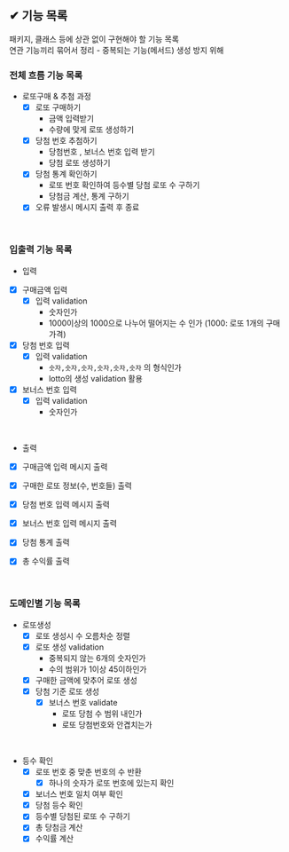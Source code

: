 ## ✔ 기능 목록

패키지, 클래스 등에 상관 없이 구현해야 할 기능 목록  
연관 기능끼리 묶어서 정리 - 중복되는 기능(메서드) 생성 방지 위해

### 전체 흐름 기능 목록

- 로또구매 & 추첨 과정
  - [x] 로또 구매하기
    - 금액 입력받기
    - 수량에 맞게 로또 생성하기
  - [x] 당첨 번호 추첨하기
    - 당첨번호 , 보너스 번호 입력 받기
    - 당첨 로또 생성하기
  - [x] 당첨 통계 확인하기
    - 로또 번호 확인하여 등수별 당첨 로또 수 구하기
    - 당첨금 계산, 통계 구하기
  - [x] 오류 발생시 메시지 출력 후 종료

<br>


### 입출력 기능 목록

- 입력
- [x] 구매금액 입력
  - [x] 입력 validation
    - 숫자인가
    - 1000이상의 1000으로 나누어 떨어지는 수 인가 (1000: 로또 1개의 구매 가격)
- [x] 당첨 번호 입력
  - [x] 입력 validation
    - `숫자,숫자,숫자,숫자,숫자,숫자` 의 형식인가
    - lotto의 생성 validation 활용
- [x] 보너스 번호 입력
  - [x] 입력 validation
    - 숫자인가

<br>

- 출력
- [x] 구매금액 입력 메시지 출력
- [x] 구매한 로또 정보(수, 번호들) 출력
- [x] 당첨 번호 입력 메시지 출력
- [x] 보너스 번호 입력 메시지 출력
- [x] 당첨 통계 출력
- [x] 총 수익률 출력


<br>

### 도메인별 기능 목록

- 로또생성
  - [x] 로또 생성시 수 오름차순 정렬
  - [x] 로또 생성 validation
    - 중복되지 않는 6개의 숫자인가
    - 수의 범위가 1이상 45이하인가
  - [x] 구매한 금액에 맞추어 로또 생성
  - [x] 당첨 기준 로또 생성
    - [x] 보너스 번호 validate
      - 로또 당첨 수 범위 내인가
      - 로또 당첨번호와 안겹치는가

<br>

- 등수 확인
  - [x] 로또 번호 중 맞춘 번호의 수 반환
    - [x] 하나의 숫자가 로또 번호에 있는지 확인
  - [x] 보너스 번호 일치 여부 확인
  - [x] 당첨 등수 확인
  - [x] 등수별 당첨된 로또 수 구하기
  - [x] 총 당첨금 계산
  - [x] 수익률 계산
